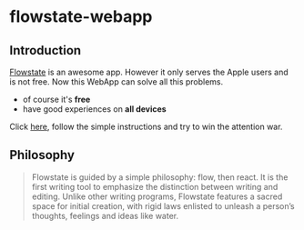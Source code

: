 # flowstate-webapp  
  
## Introduction  
[Flowstate](http://itunes.apple.com/us/app/flowstate/id1051600144?ls=1&mt=12) is an awesome app. However it only serves the Apple users and is not free. Now this WebApp can solve all this problems.  
  
* of course it's **free**
* have good experiences on **all devices** 
  
Click [here](http://peggyzwy.github.io/flowstate-webapp/), follow the simple instructions and try to win the attention war.  
  
  
## Philosophy  
> Flowstate is guided by a simple philosophy: flow, then react. It is the first writing tool to emphasize the distinction between writing and editing. Unlike other writing programs, Flowstate features a sacred space for initial creation, with rigid laws enlisted to unleash a person’s thoughts, feelings and ideas like water.  
  
    

 